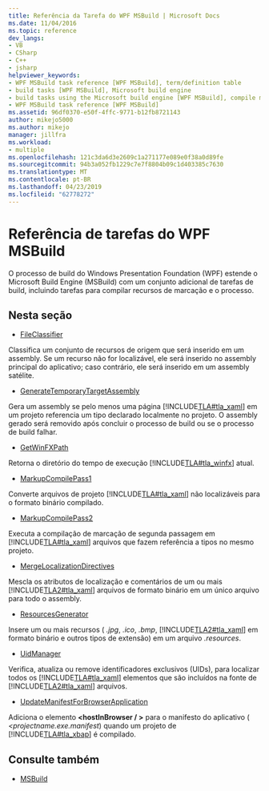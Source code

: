 ```yaml
---
title: Referência da Tarefa do WPF MSBuild | Microsoft Docs
ms.date: 11/04/2016
ms.topic: reference
dev_langs:
- VB
- CSharp
- C++
- jsharp
helpviewer_keywords:
- WPF MSBuild task reference [WPF MSBuild], term/definition table
- build tasks [WPF MSBuild], Microsoft build engine
- build tasks using the Microsoft build engine [WPF MSBuild], compile markup and process resources
- WPF MSBuild task reference [WPF MSBuild]
ms.assetid: 96df0370-e50f-4ffc-9771-b12fb8721143
author: mikejo5000
ms.author: mikejo
manager: jillfra
ms.workload:
- multiple
ms.openlocfilehash: 121c3da6d3e2609c1a271177e089e0f38a0d89fe
ms.sourcegitcommit: 94b3a052fb1229c7e7f8804b09c1d403385c7630
ms.translationtype: MT
ms.contentlocale: pt-BR
ms.lasthandoff: 04/23/2019
ms.locfileid: "62778272"
---
```

# <a name="wpf-msbuild-task-reference"></a>Referência de tarefas do WPF MSBuild
O processo de build do Windows Presentation Foundation (WPF) estende o Microsoft Build Engine (MSBuild) com um conjunto adicional de tarefas de build, incluindo tarefas para compilar recursos de marcação e o processo.

## <a name="in-this-section"></a>Nesta seção
- [FileClassifier](../msbuild/fileclassifier-task.md)

 Classifica um conjunto de recursos de origem que será inserido em um assembly. Se um recurso não for localizável, ele será inserido no assembly principal do aplicativo; caso contrário, ele será inserido em um assembly satélite.

- [GenerateTemporaryTargetAssembly](../msbuild/generatetemporarytargetassembly-task.md)

 Gera um assembly se pelo menos uma página [!INCLUDE[TLA#tla_xaml](../msbuild/includes/tlasharptla_xaml_md.md)] em um projeto referencia um tipo declarado localmente no projeto. O assembly gerado será removido após concluir o processo de build ou se o processo de build falhar.

- [GetWinFXPath](../msbuild/getwinfxpath-task.md)

 Retorna o diretório do tempo de execução [!INCLUDE[TLA#tla_winfx](../msbuild/includes/tlasharptla_winfx_md.md)] atual.

- [MarkupCompilePass1](../msbuild/markupcompilepass1-task.md)

 Converte arquivos de projeto [!INCLUDE[TLA#tla_xaml](../msbuild/includes/tlasharptla_xaml_md.md)] não localizáveis para o formato binário compilado.

- [MarkupCompilePass2](../msbuild/markupcompilepass2-task.md)

 Executa a compilação de marcação de segunda passagem em [!INCLUDE[TLA#tla_xaml](../msbuild/includes/tlasharptla_xaml_md.md)] arquivos que fazem referência a tipos no mesmo projeto.

- [MergeLocalizationDirectives](../msbuild/mergelocalizationdirectives-task.md)

 Mescla os atributos de localização e comentários de um ou mais [!INCLUDE[TLA2#tla_xaml](../msbuild/includes/tla2sharptla_xaml_md.md)] arquivos de formato binário em um único arquivo para todo o assembly.

- [ResourcesGenerator](../msbuild/resourcesgenerator-task.md)

 Insere um ou mais recursos ( *.jpg*, *.ico*, *.bmp*, [!INCLUDE[TLA2#tla_xaml](../msbuild/includes/tla2sharptla_xaml_md.md)] em formato binário e outros tipos de extensão) em um arquivo *.resources*.

- [UidManager](../msbuild/uidmanager-task.md)

 Verifica, atualiza ou remove identificadores exclusivos (UIDs), para localizar todos os [!INCLUDE[TLA#tla_xaml](../msbuild/includes/tlasharptla_xaml_md.md)] elementos que são incluídos na fonte de [!INCLUDE[TLA2#tla_xaml](../msbuild/includes/tla2sharptla_xaml_md.md)] arquivos.

- [UpdateManifestForBrowserApplication](../msbuild/updatemanifestforbrowserapplication-task.md)

 Adiciona o elemento **\<hostInBrowser / >** para o manifesto do aplicativo ( *\<projectname.exe.manifest*) quando um projeto de [!INCLUDE[TLA#tla_xbap](../msbuild/includes/tlasharptla_xbap_md.md)] é compilado.

## <a name="see-also"></a>Consulte também
- [MSBuild](../msbuild/msbuild.md)